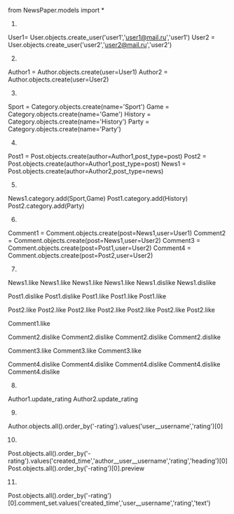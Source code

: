 
from NewsPaper.models import *

1)
User1= User.objects.create_user('user1','user1@mail.ru','user1')
User2 = User.objects.create_user('user2','user2@mail.ru','user2')

2)
Author1 = Author.objects.create(user=User1)
Author2 = Author.objects.create(user=User2)

3)
Sport = Category.objects.create(name='Sport')
Game = Category.objects.create(name='Game')
History = Category.objects.create(name='History')
Party = Category.objects.create(name='Party')

4)
Post1 = Post.objects.create(author=Author1,post_type=post)
Post2 = Post.objects.create(author=Author1,post_type=post)
News1 = Post.objects.create(author=Author2,post_type=news)

5)
News1.category.add(Sport,Game)
Post1.category.add(History)
Post2.category.add(Party)

6)
Comment1 = Comment.objects.create(post=News1,user=User1)
Comment2 = Comment.objects.create(post=News1,user=User2)
Comment3 = Comment.objects.create(post=Post1,user=User2)
Comment4 = Comment.objects.create(post=Post2,user=User2)

7)
News1.like
News1.like
News1.like
News1.like
News1.dislike
News1.dislike

Post1.dislike
Post1.dislike
Post1.like
Post1.like
Post1.like

Post2.like
Post2.like
Post2.like
Post2.like
Post2.like
Post2.like
Post2.like

Comment1.like

Comment2.dislike
Comment2.dislike
Comment2.dislike
Comment2.dislike


Comment3.like
Comment3.like
Comment3.like

Comment4.dislike
Comment4.dislike
Comment4.dislike
Comment4.dislike
Comment4.dislike


8)
Author1.update_rating
Author2.update_rating

9)
Author.objects.all().order_by('-rating').values('user__username','rating')[0]

10)
Post.objects.all().order_by('-rating').values('created_time','author__user__username','rating','heading')[0]
Post.objects.all().order_by('-rating')[0].preview

11)
Post.objects.all().order_by('-rating')[0].comment_set.values('created_time','user__username','rating','text')
